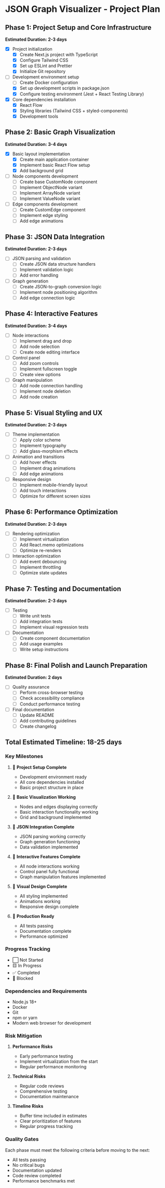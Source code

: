 # JSON Graph Visualizer - Project Plan

## Phase 1: Project Setup and Core Infrastructure
**Estimated Duration: 2-3 days**

- [x] Project initialization
  - [x] Create Next.js project with TypeScript
  - [x] Configure Tailwind CSS
  - [x] Set up ESLint and Prettier
  - [x] Initialize Git repository

- [ ] Development environment setup
  - [ ] Create Docker configuration
  - [x] Set up development scripts in package.json
  - [x] Configure testing environment (Jest + React Testing Library)

- [x] Core dependencies installation
  - [x] React Flow
  - [x] Styling libraries (Tailwind CSS + styled-components)
  - [x] Development tools

## Phase 2: Basic Graph Visualization
**Estimated Duration: 3-4 days**

- [x] Basic layout implementation
  - [x] Create main application container
  - [x] Implement basic React Flow setup
  - [x] Add background grid

- [ ] Node components development
  - [ ] Create base CustomNode component
  - [ ] Implement ObjectNode variant
  - [ ] Implement ArrayNode variant
  - [ ] Implement ValueNode variant

- [ ] Edge components development
  - [ ] Create CustomEdge component
  - [ ] Implement edge styling
  - [ ] Add edge animations

## Phase 3: JSON Data Integration
**Estimated Duration: 2-3 days**

- [ ] JSON parsing and validation
  - [ ] Create JSON data structure handlers
  - [ ] Implement validation logic
  - [ ] Add error handling

- [ ] Graph generation
  - [ ] Create JSON-to-graph conversion logic
  - [ ] Implement node positioning algorithm
  - [ ] Add edge connection logic

## Phase 4: Interactive Features
**Estimated Duration: 3-4 days**

- [ ] Node interactions
  - [ ] Implement drag and drop
  - [ ] Add node selection
  - [ ] Create node editing interface

- [ ] Control panel
  - [ ] Add zoom controls
  - [ ] Implement fullscreen toggle
  - [ ] Create view options

- [ ] Graph manipulation
  - [ ] Add node connection handling
  - [ ] Implement node deletion
  - [ ] Add node creation

## Phase 5: Visual Styling and UX
**Estimated Duration: 2-3 days**

- [ ] Theme implementation
  - [ ] Apply color scheme
  - [ ] Implement typography
  - [ ] Add glass-morphism effects

- [ ] Animation and transitions
  - [ ] Add hover effects
  - [ ] Implement drag animations
  - [ ] Add edge animations

- [ ] Responsive design
  - [ ] Implement mobile-friendly layout
  - [ ] Add touch interactions
  - [ ] Optimize for different screen sizes

## Phase 6: Performance Optimization
**Estimated Duration: 2-3 days**

- [ ] Rendering optimization
  - [ ] Implement virtualization
  - [ ] Add React.memo optimizations
  - [ ] Optimize re-renders

- [ ] Interaction optimization
  - [ ] Add event debouncing
  - [ ] Implement throttling
  - [ ] Optimize state updates

## Phase 7: Testing and Documentation
**Estimated Duration: 2-3 days**

- [ ] Testing
  - [ ] Write unit tests
  - [ ] Add integration tests
  - [ ] Implement visual regression tests

- [ ] Documentation
  - [ ] Create component documentation
  - [ ] Add usage examples
  - [ ] Write setup instructions

## Phase 8: Final Polish and Launch Preparation
**Estimated Duration: 2 days**

- [ ] Quality assurance
  - [ ] Perform cross-browser testing
  - [ ] Check accessibility compliance
  - [ ] Conduct performance testing

- [ ] Final documentation
  - [ ] Update README
  - [ ] Add contributing guidelines
  - [ ] Create changelog

## Total Estimated Timeline: 18-25 days

### Key Milestones

1. 🎯 **Project Setup Complete**
   - Development environment ready
   - All core dependencies installed
   - Basic project structure in place

2. 🎯 **Basic Visualization Working**
   - Nodes and edges displaying correctly
   - Basic interaction functionality working
   - Grid and background implemented

3. 🎯 **JSON Integration Complete**
   - JSON parsing working correctly
   - Graph generation functioning
   - Data validation implemented

4. 🎯 **Interactive Features Complete**
   - All node interactions working
   - Control panel fully functional
   - Graph manipulation features implemented

5. 🎯 **Visual Design Complete**
   - All styling implemented
   - Animations working
   - Responsive design complete

6. 🎯 **Production Ready**
   - All tests passing
   - Documentation complete
   - Performance optimized

### Progress Tracking

- ⬜ Not Started
- 🟨 In Progress
- ✅ Completed
- 🚫 Blocked

### Dependencies and Requirements

- Node.js 18+
- Docker
- Git
- npm or yarn
- Modern web browser for development

### Risk Mitigation

1. **Performance Risks**
   - Early performance testing
   - Implement virtualization from the start
   - Regular performance monitoring

2. **Technical Risks**
   - Regular code reviews
   - Comprehensive testing
   - Documentation maintenance

3. **Timeline Risks**
   - Buffer time included in estimates
   - Clear prioritization of features
   - Regular progress tracking

### Quality Gates

Each phase must meet the following criteria before moving to the next:
- All tests passing
- No critical bugs
- Documentation updated
- Code review completed
- Performance benchmarks met 